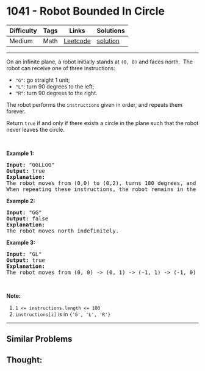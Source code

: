 # 1041 - Robot Bounded In Circle

Difficulty  | Tags | Links | Solutions
----------- | ---- | ----- | -----
Medium | Math | [Leetcode](https://leetcode.com/problems/robot-bounded-in-circle) | [solution](https://leetcode.com/problems/robot-bounded-in-circle/solution/)


-----------

<p>On an infinite plane, a&nbsp;robot initially stands at <code>(0, 0)</code> and faces north.&nbsp;&nbsp;The robot can receive one of three instructions:</p>

<ul>
	<li><code>&quot;G&quot;</code>: go straight 1 unit;</li>
	<li><code>&quot;L&quot;</code>: turn 90 degrees to the left;</li>
	<li><code>&quot;R&quot;</code>: turn 90 degress to the right.</li>
</ul>

<p>The robot performs the <code>instructions</code> given in order, and repeats them forever.</p>

<p>Return <code>true</code> if and only if there exists a circle in the plane such that the robot never leaves the circle.</p>

<p>&nbsp;</p>

<p><strong>Example 1:</strong></p>

<pre>
<strong>Input: </strong>&quot;GGLLGG&quot;
<strong>Output: </strong>true
<strong>Explanation: </strong>
The robot moves from (0,0) to (0,2), turns 180 degrees, and then returns to (0,0).
When repeating these instructions, the robot remains in the circle of radius 2 centered at the origin.
</pre>

<p><strong>Example 2:</strong></p>

<pre>
<strong>Input: </strong>&quot;GG&quot;
<strong>Output: </strong>false
<strong>Explanation: </strong>
The robot moves north indefinitely.
</pre>

<p><strong>Example 3:</strong></p>

<pre>
<strong>Input: </strong>&quot;GL&quot;
<strong>Output: </strong>true
<strong>Explanation: </strong>
The robot moves from (0, 0) -&gt; (0, 1) -&gt; (-1, 1) -&gt; (-1, 0) -&gt; (0, 0) -&gt; ...
</pre>

<p>&nbsp;</p>

<p><strong>Note:</strong></p>

<ol>
	<li><code>1 &lt;= instructions.length &lt;= 100</code></li>
	<li><code>instructions[i]</code> is in <code>{&#39;G&#39;, &#39;L&#39;, &#39;R&#39;}</code></li>
</ol>


-----------


## Similar Problems




## Thought:
